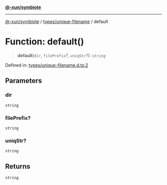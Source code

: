 [**@-xun/symbiote**](../../../README.md)

***

[@-xun/symbiote](../../../README.md) / [types/unique-filename](../README.md) / default

# Function: default()

> **default**(`dir`, `filePrefix`?, `uniqStr`?): `string`

Defined in: [types/unique-filename.d.ts:2](https://github.com/Xunnamius/symbiote/blob/2fd61c45d5639f5e6f8edadc3b7d4851011bc365/types/unique-filename.d.ts#L2)

## Parameters

### dir

`string`

### filePrefix?

`string`

### uniqStr?

`string`

## Returns

`string`
